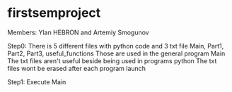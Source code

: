 # firstsemproject

Members: Ylan HEBRON and Artemiy Smogunov

Step0:
There is 5 different files with python code and 3 txt file
Main, Part1, Part2, Part3, useful_functions
Those are used in the general program Main
The txt files aren't useful beside being used in programs python
The txt files wont be erased after each program launch

Step1:
Execute Main
